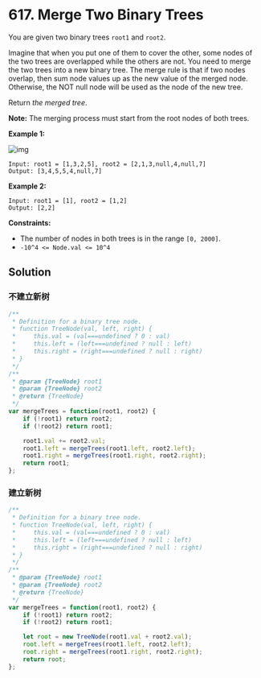 # 617. Merge Two Binary Trees

You are given two binary trees `root1` and `root2`.

Imagine that when you put one of them to cover the other, some nodes  of the two trees are overlapped while the others are not. You need to  merge the two trees into a new binary tree. The merge rule is that if  two nodes overlap, then sum node values up as the new value of the  merged node. Otherwise, the NOT null node will be used as the node of  the new tree.

Return *the merged tree*.

**Note:** The merging process must start from the root nodes of both trees.

 

**Example 1:**

![img](https://assets.leetcode.com/uploads/2021/02/05/merge.jpg)

```
Input: root1 = [1,3,2,5], root2 = [2,1,3,null,4,null,7]
Output: [3,4,5,5,4,null,7]
```

**Example 2:**

```
Input: root1 = [1], root2 = [1,2]
Output: [2,2]
```

 

**Constraints:**

- The number of nodes in both trees is in the range `[0, 2000]`.
- `-10^4 <= Node.val <= 10^4`

## Solution

### 不建立新树

```js
/**
 * Definition for a binary tree node.
 * function TreeNode(val, left, right) {
 *     this.val = (val===undefined ? 0 : val)
 *     this.left = (left===undefined ? null : left)
 *     this.right = (right===undefined ? null : right)
 * }
 */
/**
 * @param {TreeNode} root1
 * @param {TreeNode} root2
 * @return {TreeNode}
 */
var mergeTrees = function(root1, root2) {
    if (!root1) return root2;
    if (!root2) return root1;

    root1.val += root2.val;
    root1.left = mergeTrees(root1.left, root2.left);
    root1.right = mergeTrees(root1.right, root2.right);
    return root1;
};
```

### 建立新树

```js
/**
 * Definition for a binary tree node.
 * function TreeNode(val, left, right) {
 *     this.val = (val===undefined ? 0 : val)
 *     this.left = (left===undefined ? null : left)
 *     this.right = (right===undefined ? null : right)
 * }
 */
/**
 * @param {TreeNode} root1
 * @param {TreeNode} root2
 * @return {TreeNode}
 */
var mergeTrees = function(root1, root2) {
    if (!root1) return root2;
    if (!root2) return root1;

    let root = new TreeNode(root1.val + root2.val);
    root.left = mergeTrees(root1.left, root2.left);
    root.right = mergeTrees(root1.right, root2.right);
    return root;
};
```

